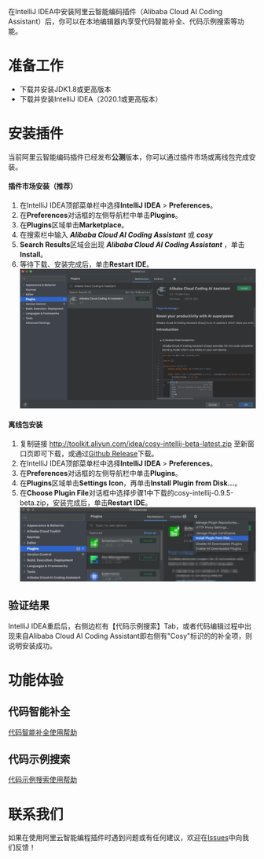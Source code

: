 在IntelliJ IDEA中安装阿里云智能编码插件（Alibaba Cloud AI Coding Assistant）后，你可以在本地编辑器内享受代码智能补全、代码示例搜索等功能。

# 准备工作

- 下载并安装JDK1.8或更高版本
- 下载并安装IntelliJ IDEA（2020.1或更高版本）

# 安装插件

当前阿里云智能编码插件已经发布**公测**版本，你可以通过插件市场或离线包完成安装。

<!-- tabs:start -->

#### **插件市场安装（推荐）**

1. 在IntelliJ IDEA顶部菜单栏中选择**IntelliJ IDEA** > **Preferences**。
2. 在**Preferences**对话框的左侧导航栏中单击**Plugins**。
3. 在**Plugins**区域单击**Marketplace**。
4. 在搜索栏中输入 ***Alibaba Cloud AI Coding Assistant*** 或 ***cosy***
5. **Search Results**区域会出现 ***Alibaba Cloud AI Coding Assistant*** ，单击**Install**。
6. 等待下载、安装完成后，单击**Restart IDE**。
![image](../../media/plugin_marketplace.jpg)

#### **离线包安装**

1. 复制链接 http://toolkit.aliyun.com/idea/cosy-intellij-beta-latest.zip 至新窗口页即可下载，或通过[Github Release](https://github.com/alibaba-cloud-toolkit/cosy/releases/)下载。
2. 在IntelliJ IDEA顶部菜单栏中选择**IntelliJ IDEA** > **Preferences**。
3. 在**Preferences**对话框的左侧导航栏中单击**Plugins**。
4. 在**Plugins**区域单击**Settings Icon**，再单击**Install Plugin from Disk...**。
5. 在**Choose Plugin File**对话框中选择步骤1中下载的cosy-intellij-0.9.5-beta.zip，安装完成后，单击**Restart IDE**。
![image](../../media/local_install.png)

<!-- tabs:end -->

## 验证结果

IntelliJ IDEA重启后，右侧边栏有【代码示例搜索】Tab，或者代码编辑过程中出现来自Alibaba Cloud AI Coding Assistant即右侧有"Cosy"标识的的补全项，则说明安装成功。

# 功能体验

## 代码智能补全

[代码智能补全使用帮助](zh-cn/guide/how-to-use-completion.md)

## 代码示例搜索

[代码示例搜索使用帮助](zh-cn/guide/how-to-use-codesearch.md)

# 联系我们

如果在使用阿里云智能编程插件时遇到问题或有任何建议，欢迎在[Issues](https://github.com/alibaba-cloud-toolkit/cosy/issues)中向我们反馈！

